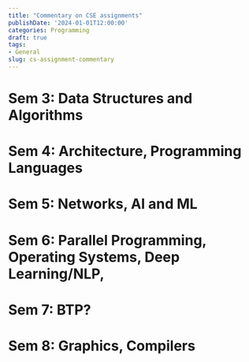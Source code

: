 ```yaml
---
title: "Commentary on CSE assignments"
publishDate: '2024-01-01T12:00:00'
categories: Programming
draft: true
tags:
- General
slug: cs-assignment-commentary
---
```


# Sem 3: Data Structures and Algorithms

# Sem 4: Architecture, Programming Languages

# Sem 5: Networks, AI and ML

# Sem 6: Parallel Programming, Operating Systems, Deep Learning/NLP, 

# Sem 7: BTP?

# Sem 8: Graphics, Compilers
